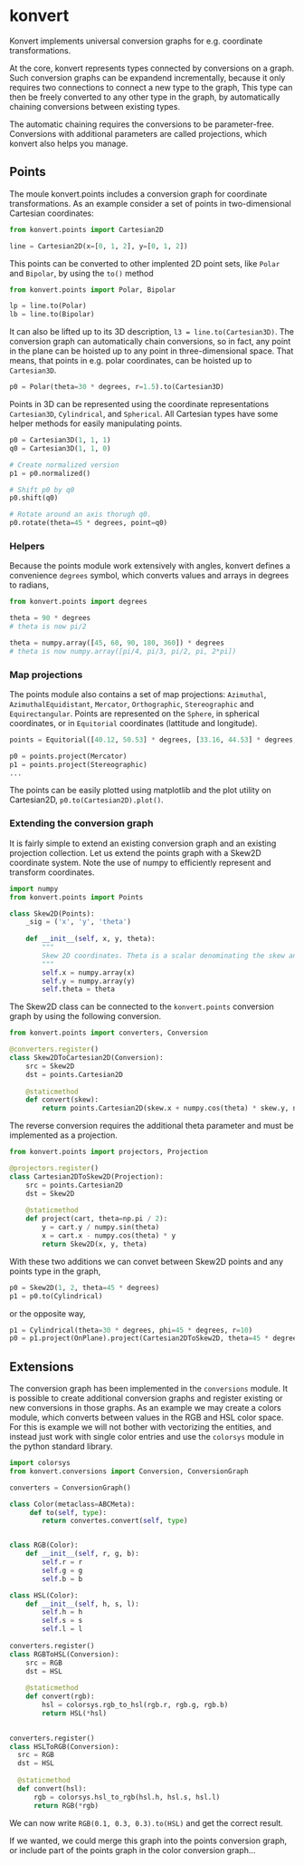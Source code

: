 # konvert

Konvert implements universal conversion graphs for e.g. coordinate transformations.

At the core, konvert represents types connected by conversions on a graph. Such conversion graphs can be expandend incrementally, because it only requires two connections to connect a new type to the graph, This type can then be freely converted to any other type in the graph, by automatically chaining conversions between existing types.

The automatic chaining requires the conversions to be parameter-free. Conversions with additional parameters are called projections, which konvert also helps you manage.

## Points

The moule konvert.points includes a conversion graph for coordinate transformations. As an example consider a set of points in two-dimensional Cartesian coordinates:

```python
from konvert.points import Cartesian2D

line = Cartesian2D(x=[0, 1, 2], y=[0, 1, 2])
```

This points can be converted to other implented 2D point sets, like ``Polar`` and ``Bipolar``, by using the ``to()`` method

```python
from konvert.points import Polar, Bipolar

lp = line.to(Polar)
lb = line.to(Bipolar)
```

It can also be lifted up to its 3D description, ```l3 = line.to(Cartesian3D)```. The conversion graph can automatically chain conversions, so in fact, any point in the plane can be hoisted up to any point in three-dimensional space. That means, that points in e.g. polar coordinates, can be hoisted up to ```Cartesian3D```.

```python
p0 = Polar(theta=30 * degrees, r=1.5).to(Cartesian3D)
```

Points in 3D can be represented using the coordinate representations ``Cartesian3D``, ``Cylindrical``, and ``Spherical``. All Cartesian types have some helper methods for easily manipulating points. 

```python
p0 = Cartesian3D(1, 1, 1)
q0 = Cartesian3D(1, 1, 0)

# Create normalized version
p1 = p0.normalized()

# Shift p0 by q0
p0.shift(q0)  

# Rotate around an axis thorugh q0.
p0.rotate(theta=45 * degrees, point=q0)
```

### Helpers

Because the points module work extensively with angles, konvert defines a convenience ``degrees`` symbol, which converts values and arrays in degrees to radians,

```python
from konvert.points import degrees

theta = 90 * degrees
# theta is now pi/2

theta = numpy.array([45, 60, 90, 180, 360]) * degrees
# theta is now numpy.array([pi/4, pi/3, pi/2, pi, 2*pi])
```

### Map projections

The points module also contains a set of map projections: ``Azimuthal``, ``AzimuthalEquidistant``, ``Mercator``, ``Orthographic``, ``Stereographic`` and ``Equirectangular``. Points are represented on the ``Sphere``, in spherical coordinates, or in ``Equitorial`` coordinates (lattitude and longitude).

```python
points = Equitorial([40.12, 50.53] * degrees, [33.16, 44.53] * degrees, r=1)

p0 = points.project(Mercator)
p1 = points.project(Stereographic)
...
```

The points can be easily plotted using matplotlib and the plot utility on Cartesian2D, ``p0.to(Cartesian2D).plot()``.

### Extending the conversion graph

It is fairly simple to extend an existing conversion graph and an existing projection collection. Let us extend the points graph with a Skew2D coordinate system. Note the use of numpy to efficiently represent and transform coordinates.

```python
import numpy
from konvert.points import Points

class Skew2D(Points):
    _sig = ('x', 'y', 'theta')
    
    def __init__(self, x, y, theta):
        """ 
        Skew 2D coordinates. Theta is a scalar denominating the skew angle.
        """
        self.x = numpy.array(x)
        self.y = numpy.array(y)
        self.theta = theta
```

The Skew2D class can be connected to the ``konvert.points`` conversion graph by using the following conversion.

```python
from konvert.points import converters, Conversion

@converters.register()
class Skew2DToCartesian2D(Conversion):
    src = Skew2D
    dst = points.Cartesian2D
    
    @staticmethod
    def convert(skew):
        return points.Cartesian2D(skew.x + numpy.cos(theta) * skew.y, numpy.sin(theta) * skew.y)
```

The reverse conversion requires the additional theta parameter and must be implemented as a projection.

```python
from konvert.points import projectors, Projection

@projectors.register()
class Cartesian2DToSkew2D(Projection):
    src = points.Cartesian2D
    dst = Skew2D
    
    @staticmethod
    def project(cart, theta=np.pi / 2):
        y = cart.y / numpy.sin(theta)
        x = cart.x - numpy.cos(theta) * y
        return Skew2D(x, y, theta)
```

With these two additions we can convet between Skew2D points and any points type in the graph,

```python
p0 = Skew2D(1, 2, theta=45 * degrees)
p1 = p0.to(Cylindrical)
```

or the opposite way,

```python
p1 = Cylindrical(theta=30 * degrees, phi=45 * degrees, r=10)
p0 = p1.project(OnPlane).project(Cartesian2DToSkew2D, theta=45 * degrees)
```

## Extensions 

The conversion graph has been implemented in the ``conversions`` module. It is possible to create additional conversion graphs and register existing or new conversions in those graphs. As an example we may create a colors module, which converts between values in the RGB and HSL color space. For this is example we will not bother with vectorizing the entities, and instead just work with single color entries and use the  ``colorsys`` module in the python standard library.

```python
import colorsys
from konvert.conversions import Conversion, ConversionGraph

converters = ConversionGraph()

class Color(metaclass=ABCMeta):     
     def to(self, type):
        return convertes.convert(self, type)


class RGB(Color):
    def __init__(self, r, g, b):
        self.r = r
        self.g = g
        self.b = b

class HSL(Color):
    def __init__(self, h, s, l):
        self.h = h
        self.s = s
        self.l = l
  
converters.register()
class RGBToHSL(Conversion):
    src = RGB
    dst = HSL
      
    @staticmethod
    def convert(rgb):
        hsl = colorsys.rgb_to_hsl(rgb.r, rgb.g, rgb.b)
        return HSL(*hsl)
        

converters.register()
class HSLToRGB(Conversion):
  src = RGB
  dst = HSL
  
  @staticmethod
  def convert(hsl):
      rgb = colorsys.hsl_to_rgb(hsl.h, hsl.s, hsl.l)
      return RGB(*rgb)
```

We can now write ``RGB(0.1, 0.3, 0.3).to(HSL)`` and get the correct result.

If we wanted, we could merge this graph into the points conversion graph, or include part of the points graph in the color conversion graph... 





